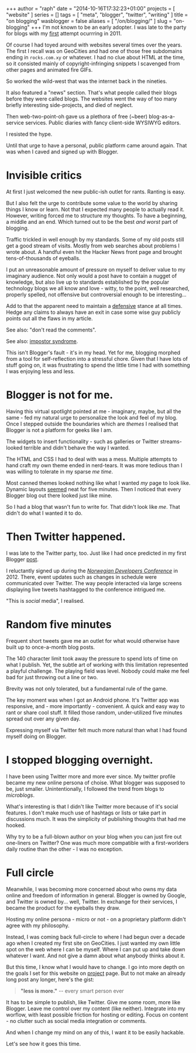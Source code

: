 +++
author = "raph"
date = "2014-10-16T17:32:23+01:00"
projects = [ "website" ]
series = []
tags = [ "meta", "blogger", "twitter", "writing" ]
title = "on blogging"
wasblogger = false
aliases = [ "/on/blogging/" ]
slug = "on-blogging"
+++
I'm not known to be an early adopter. I was late to the party for blogs with my [first](/blog/2011/02/just-do-it/) attempt ocurrring in 2011.

Of course I had toyed around with websites several times over the years. The first I recall was on GeoCities and had one of those free subdomains ending in `rocks.com.xy` or whatever. I had no clue about HTML at the time, so it consisted mainly of copyright-infringing snippets I scavenged from other pages and animated fire GIFs.

So worked the wild-west that was the internet back in the nineties.

It also featured a "news" section. That's what people called their blogs before they were called blogs. The websites went the way of too many briefly interesting side-projects, and died of neglect.

Then web-two-point-oh gave us a plethora of free (~beer) blog-as-a-service services. Public diaries with fancy client-side WYSIWYG editors.

I resisted the hype.

Until that urge to have a personal, public platform came around again. That was when I caved and signed up with Blogger.

# Invisible critics
At first I just welcomed the new public-ish outlet for rants. Ranting is easy.

But I also felt the urge to contribute some value to the world by sharing things I know or learn. Not that I expected many people to actually read it. However, writing forced me to structure my thoughts. To have a beginning, a middle and an end. Which turned out to be the best *and worst* part of blogging.

Traffic trickled in well enough by my standards. Some of my old posts still get a good stream of visits. Mostly from web searches about problems I wrote about. A handful even hit the Hacker News front page and brought tens-of-thousands of eyeballs.

I put an unreasonable amount of pressure on myself to deliver value to my imaginary audience. Not only would a post have to contain a nugget of knowledge, but also live up to standards established by the popular technology blogs we all know and love - witty, to the point, well researched, properly spelled, not offensive but controversial enough to be interesting...

Add to that the apparent need to maintain a [defensive](http://pchiusano.github.io/2014-10-11/defensive-writing) stance at all times. Hedge any claims to always have an exit in case some wise guy publicly points out all the flaws in my article.

See also: "don't read the comments".

See also: [impostor syndrome](https://en.wikipedia.org/wiki/Impostor_syndrome).

This isn't Blogger's fault - it's in my head. Yet for me, blogging morphed from a tool for self-reflection into a stressful chore. Given that I have lots of stuff going on, it was frustrating to spend the little time I had with something I was enjoying less and less.

# Blogger is not for me.
Having this virtual spotlight pointed at me - imaginary, maybe, but all the same - fed my natural urge to personalize the look and feel of my blog. Once I stepped outside the boundaries which are *themes* I realised that Blogger is not a platform for geeks like I am.

The widgets to insert functionality - such as galleries or Twitter streams-  looked terrible and didn't behave the way I wanted.

The HTML and CSS I had to deal with was a mess. Multiple attempts to hand craft my own theme ended in nerd-tears. It was more tedious than I was willing to tolerate in my sparse *me time*.

Most canned themes looked nothing like what I wanted *my* page to look like. Dynamic layouts [seemed](/blog/2012/05/The-blog-gets-some-love/) neat for five minutes. Then I noticed that every Blogger blog out there looked just like mine.

So I had a blog that wasn't fun to write for. That didn't look like *me*. That didn't do what I wanted it to do.

# Then Twitter happened.
I was late to the Twitter party, too. Just like I had once predicted in my first Blogger [post](/blog/2011/02/just-do-it/).

I reluctantly signed up during the [*Norwegian Developers Conference*](http://www.ndcoslo.com/) in 2012. There, event updates such as changes in schedule were communicated over Twitter. The way people interacted via large screens displaying live tweets hashtagged to the conference intrigued me.

"This is *social* media", I realised.

# Random five minutes
Frequent short tweets gave me an outlet for what would otherwise have built up to once-a-month blog posts.

The 140 character limit took away the pressure to spend lots of time on what I publish. Yet, the subtle art of working with this limitation represented a playful challenge. The playing field was level. Nobody could make me feel bad for just throwing out a line or two.

Brevity was not only tolerated, but a fundamental rule of the game.

The key moment was when I got an Android phone. It's Twitter app was responsive, and - more importantly - convenient. A quick and easy way to rant or share cool stuff. It filled those random, under-utilized five minutes spread out over any given day.

Expressing myself via Twitter felt much more natural than what I had found myself doing on Blogger.

# I stopped blogging overnight.
I have been using Twitter more and more ever since. My twitter profile became my new online persona of choise. What blogger was supposed to be, just smaller. Unintentionally, I followed the trend from blogs to *microblogs*.

What's interesting is that I didn't like Twitter more because of it's social features. I don't make much use of hashtags or lists or take part in discussions much. It was the simplicity of publishing thoughts that had me hooked.

Why try to be a full-blown author on your blog when you can just fire out one-liners on Twitter? One was much more compatible with a first-worlders daily routine than the other - I was no exception.

# Full circle
Meanwhile, I was becoming more concerned about who owns my data online and freedom of information in general. Blogger is owned by Google, and Twitter is owned by... well, Twitter. In exchange for their services, I became the product for the eyeballs they draw.

Hosting my online persona - micro or not - on a proprietary platform didn't agree with my philosophy.

Instead, I was coming back full-circle to where I had begun over a decade ago when I created my first site on GeoCities. I just wanted my own little spot on the web where I can be myself. Where I can put up and take down whatever I want. And not give a damn about what anybody thinks about it.

But this time, I know what I would have to change. I go into more depth on the goals I set for this website on [project](/project/website/) page. But to not make an already long post any longer, here's the gist:

> **"less is more."**
> -- every smart person ever

It has to be simple to publish, like Twitter. Give me some room, more like Blogger. Leave me control over my content (like neither). Integrate into my worflow, with least possible friction for hosting or editing. Focus on content - no clutter such as social media integration or comments.

And when I change my mind on any of this, I want it to be easily hackable.

Let's see how it goes this time.
